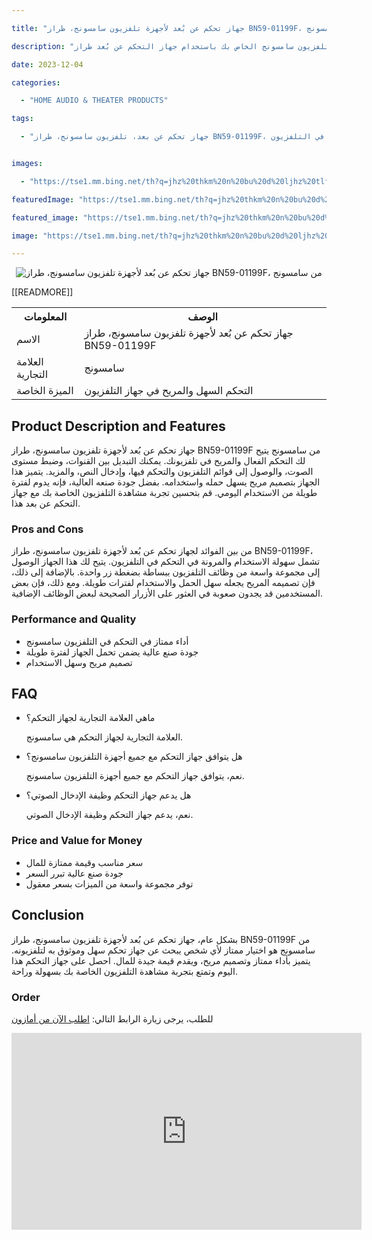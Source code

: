 ---
title: "جهاز تحكم عن بُعد لأجهزة تلفزيون سامسونج، طراز BN59-01199F، من سامسونج"
description: "تحكم بسهولة في تلفزيون سامسونج الخاص بك باستخدام جهاز التحكم عن بُعد طراز BN59-01199F. يتيح لك هذا الجهاز التحكم بمجموعة واسعة من وظائف التلفزيون مثل التبديل بين القنوات، وضبط مستوى الصوت، والوصول إلى قوائم التلفزيون والتحكم فيها، وإدخال النص، والمزيد. مع طراز BN59-01199F، يمكنك التحكم بتلفزيونك بكل سهولة وراحة."
date: 2023-12-04
categories:
  - "HOME AUDIO & THEATER PRODUCTS"
tags:
  - "جهاز تحكم عن بعد، تلفزيون سامسونج، طراز BN59-01199F، سامسونج، التحكم في التلفزيون"

images:
  - "https://tse1.mm.bing.net/th?q=jhz%20thkm%20n%20bu%20d%20ljhz%20tlfzywn%20smswnj%20trz%20bn59%2001199f%20mn%20smswnj%20kode%20asin%20b01aq6owag%20tag%20indrajaya%2020"
featuredImage: "https://tse1.mm.bing.net/th?q=jhz%20thkm%20n%20bu%20d%20ljhz%20tlfzywn%20smswnj%20trz%20bn59%2001199f%20mn%20smswnj%20kode%20asin%20b01aq6owag%20tag%20indrajaya%2020"
featured_image: "https://tse1.mm.bing.net/th?q=jhz%20thkm%20n%20bu%20d%20ljhz%20tlfzywn%20smswnj%20trz%20bn59%2001199f%20mn%20smswnj%20kode%20asin%20b01aq6owag%20tag%20indrajaya%2020"
image: "https://tse1.mm.bing.net/th?q=jhz%20thkm%20n%20bu%20d%20ljhz%20tlfzywn%20smswnj%20trz%20bn59%2001199f%20mn%20smswnj%20kode%20asin%20b01aq6owag%20tag%20indrajaya%2020"
---

<center><p><img alt="جهاز تحكم عن بُعد لأجهزة تلفزيون سامسونج، طراز BN59-01199F، من سامسونج" src="https://tse1.mm.bing.net/th?q=image جهاز تحكم عن بُعد لأجهزة تلفزيون سامسونج، طراز BN59-01199F، من سامسونج (KODE ASIN=B01AQ6OWAG, TAG=indrajaya-20)"/></p></center>

<table>

<tr>

<th>المعلومات</th>

<th>الوصف</th>

</tr>

<tr>

<td>الاسم</td>

<td>جهاز تحكم عن بُعد لأجهزة تلفزيون سامسونج، طراز BN59-01199F</td>

</tr>

<tr>

<td>العلامة التجارية</td>

<td>سامسونج</td>

</tr>

<tr>

<td>الميزة الخاصة</td>

<td>التحكم السهل والمريح في جهاز التلفزيون</td>

 [[READMORE]] 



</tr>

</table>

<h2>Product Description and Features</h2>

<p>جهاز تحكم عن بُعد لأجهزة تلفزيون سامسونج، طراز BN59-01199F من سامسونج يتيح لك التحكم الفعال والمريح في تلفزيونك. يمكنك التبديل بين القنوات، وضبط مستوى الصوت، والوصول إلى قوائم التلفزيون والتحكم فيها، وإدخال النص، والمزيد. يتميز هذا الجهاز بتصميم مريح يسهل حمله واستخدامه. بفضل جودة صنعه العالية، فإنه يدوم لفترة طويلة من الاستخدام اليومي. قم بتحسين تجربة مشاهدة التلفزيون الخاصة بك مع جهاز التحكم عن بعد هذا.</p>

<h3>Pros and Cons</h3>

<p>من بين الفوائد لجهاز تحكم عن بُعد لأجهزة تلفزيون سامسونج، طراز BN59-01199F، تشمل سهولة الاستخدام والمرونة في التحكم في التلفزيون. يتيح لك هذا الجهاز الوصول إلى مجموعة واسعة من وظائف التلفزيون ببساطة بضغطة زر واحدة. بالإضافة إلى ذلك، فإن تصميمه المريح يجعله سهل الحمل والاستخدام لفترات طويلة. ومع ذلك، فإن بعض المستخدمين قد يجدون صعوبة في العثور على الأزرار الصحيحة لبعض الوظائف الإضافية.</p>

<h3>Performance and Quality</h3>

<ul>

<li>أداء ممتاز في التحكم في التلفزيون سامسونج</li>

<li>جودة صنع عالية يضمن تحمل الجهاز لفترة طويلة</li>

<li>تصميم مريح وسهل الاستخدام</li>

</ul>

<h2>FAQ</h2>

<ul>

<li>ماهي العلامة التجارية لجهاز التحكم؟</li>

<p>العلامة التجارية لجهاز التحكم هي سامسونج.</p>

<li>هل يتوافق جهاز التحكم مع جميع أجهزة التلفزيون سامسونج؟</li>

<p>نعم، يتوافق جهاز التحكم مع جميع أجهزة التلفزيون سامسونج.</p>

<li>هل يدعم جهاز التحكم وظيفة الإدخال الصوتي؟</li>

<p>نعم، يدعم جهاز التحكم وظيفة الإدخال الصوتي.</p>

</ul>

<h3>Price and Value for Money</h3>

<ul>

<li>سعر مناسب وقيمة ممتازة للمال</li>

<li>جودة صنع عالية تبرر السعر</li>

<li>توفر مجموعة واسعة من الميزات بسعر معقول</li>

</ul>

<h2>Conclusion</h2>

<p>بشكل عام، جهاز تحكم عن بُعد لأجهزة تلفزيون سامسونج، طراز BN59-01199F من سامسونج هو اختيار ممتاز لأي شخص يبحث عن جهاز تحكم سهل وموثوق به لتلفزيونه. يتميز بأداء ممتاز وتصميم مريح، ويقدم قيمة جيدة للمال. احصل على جهاز التحكم هذا اليوم وتمتع بتجربة مشاهدة التلفزيون الخاصة بك بسهولة وراحة.</p>

<h3>Order</h3>

<p>للطلب، يرجى زيارة الرابط التالي: <a href="https://www.amazon.com/dp/B01AQ6OWAG/?tag=indrajaya-20">اطلب الآن من أمازون</a></p>

<iframe width="560" height="315" src="https://www.youtube.com/embed/_CVKZBBWtaE" title="جهاز تحكم عن بُعد لأجهزة تلفزيون سامسونج، طراز Bn59-01199F، من سامسونج (Kode Asin=B01Aq6Owag, Tag=Indrajaya-20)" frameborder="0" allow="accelerometer; autoplay; clipboard-write; encrypted-media; gyroscope; picture-in-picture; web-share" allowfullscreen></iframe>
